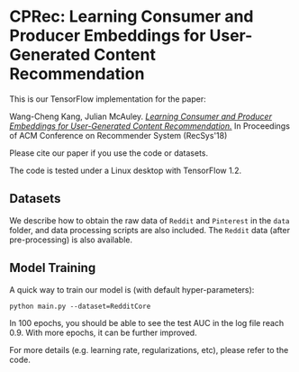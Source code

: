 # CPRec: Learning Consumer and Producer Embeddings for User-Generated Content Recommendation

This is our TensorFlow implementation for the paper:

Wang-Cheng Kang, Julian McAuley. *[Learning Consumer and Producer Embeddings for User-Generated Content Recommendation.](https://arxiv.org/pdf/1809.09739.pdf)* In Proceedings of ACM Conference on Recommender System (RecSys'18)

Please cite our paper if you use the code or datasets.

The code is tested under a Linux desktop with TensorFlow 1.2.

## Datasets

We describe how to obtain the raw data of `Reddit` and `Pinterest` in the `data` folder, and data processing scripts are also included. The `Reddit` data (after pre-processing) is also available.

## Model Training

A quick way to train our model is (with default hyper-parameters): 

```
python main.py --dataset=RedditCore 
```

In 100 epochs, you should be able to see the test AUC in the log file reach 0.9. With more epochs, it can be further improved.

For more details (e.g. learning rate, regularizations, etc), please refer to the code. 